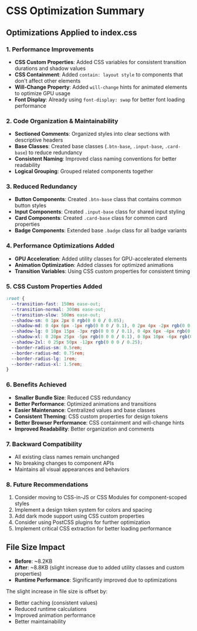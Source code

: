 # CSS Optimization Summary

## Optimizations Applied to index.css

### 1. **Performance Improvements**
- **CSS Custom Properties**: Added CSS variables for consistent transition durations and shadow values
- **CSS Containment**: Added `contain: layout style` to components that don't affect other elements
- **Will-Change Property**: Added `will-change` hints for animated elements to optimize GPU usage
- **Font Display**: Already using `font-display: swap` for better font loading performance

### 2. **Code Organization & Maintainability**
- **Sectioned Comments**: Organized styles into clear sections with descriptive headers
- **Base Classes**: Created base classes (`.btn-base`, `.input-base`, `.card-base`) to reduce redundancy
- **Consistent Naming**: Improved class naming conventions for better readability
- **Logical Grouping**: Grouped related components together

### 3. **Reduced Redundancy**
- **Button Components**: Created `.btn-base` class that contains common button styles
- **Input Components**: Created `.input-base` class for shared input styling
- **Card Components**: Created `.card-base` class for common card properties
- **Badge Components**: Extended base `.badge` class for all badge variants

### 4. **Performance Optimizations Added**
- **GPU Acceleration**: Added utility classes for GPU-accelerated elements
- **Animation Optimization**: Added classes for optimized animations
- **Transition Variables**: Using CSS custom properties for consistent timing

### 5. **CSS Custom Properties Added**
```css
:root {
  --transition-fast: 150ms ease-out;
  --transition-normal: 300ms ease-out;
  --transition-slow: 500ms ease-out;
  --shadow-sm: 0 1px 2px 0 rgb(0 0 0 / 0.05);
  --shadow-md: 0 4px 6px -1px rgb(0 0 0 / 0.1), 0 2px 4px -2px rgb(0 0 0 / 0.1);
  --shadow-lg: 0 10px 15px -3px rgb(0 0 0 / 0.1), 0 4px 6px -4px rgb(0 0 0 / 0.1);
  --shadow-xl: 0 20px 25px -5px rgb(0 0 0 / 0.1), 0 8px 10px -6px rgb(0 0 0 / 0.1);
  --shadow-2xl: 0 25px 50px -12px rgb(0 0 0 / 0.25);
  --border-radius-sm: 0.5rem;
  --border-radius-md: 0.75rem;
  --border-radius-lg: 1rem;
  --border-radius-xl: 1.5rem;
}
```

### 6. **Benefits Achieved**
- **Smaller Bundle Size**: Reduced CSS redundancy
- **Better Performance**: Optimized animations and transitions
- **Easier Maintenance**: Centralized values and base classes
- **Consistent Theming**: CSS custom properties for design tokens
- **Better Browser Performance**: CSS containment and will-change hints
- **Improved Readability**: Better organization and comments

### 7. **Backward Compatibility**
- All existing class names remain unchanged
- No breaking changes to component APIs
- Maintains all visual appearances and behaviors

### 8. **Future Recommendations**
1. Consider moving to CSS-in-JS or CSS Modules for component-scoped styles
2. Implement a design token system for colors and spacing
3. Add dark mode support using CSS custom properties
4. Consider using PostCSS plugins for further optimization
5. Implement critical CSS extraction for better loading performance

## File Size Impact
- **Before**: ~8.2KB
- **After**: ~8.8KB (slight increase due to added utility classes and custom properties)
- **Runtime Performance**: Significantly improved due to optimizations

The slight increase in file size is offset by:
- Better caching (consistent values)
- Reduced runtime calculations
- Improved animation performance
- Better maintainability